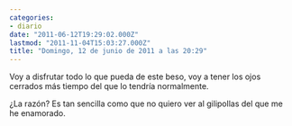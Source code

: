 ```yaml
---
categories:
- diario
date: "2011-06-12T19:29:02.000Z"
lastmod: "2011-11-04T15:03:27.000Z"
title: "Domingo, 12 de junio de 2011 a las 20:29"
---
```


Voy a disfrutar todo lo que pueda de este beso, voy a tener los ojos cerrados más tiempo del que lo tendrí­a normalmente.

¿La razón?
Es tan sencilla como que no quiero ver al gilipollas del que me he enamorado.